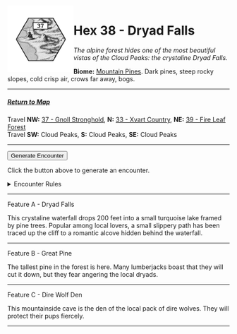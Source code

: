 
<img align="left" width=150px src="/images/Hexes/hex37.png">
<h1>Hex 38 - Dryad Falls</h1>

*The alpine forest hides one of the most beautiful vistas of the Cloud Peaks: the crystaline Dryad Falls.*

**Biome:** <u>Mountain Pines</u>. Dark pines, steep rocky slopes, cold crisp air, crows far away, bogs.

---

##### [Return to Map](https://saltygoo.github.io/2024/12/31/BGHex/)
Travel **NW:** [37 - Gnoll Stronghold](/pages/BaldurHex/37-Gnoll), **N:** [33 - Xvart Country](/pages/BaldurHex/38-Xvart), **NE:** [39 - Fire Leaf Forest](/pages/BaldurHex/39-Fireleaf)<br>
Travel **SW:** Cloud Peaks, **S:** Cloud Peaks, **SE:** Cloud Peaks

 ---
 
<button id="generateText" >Generate Encounter</button> <br>

<span class="grey" id="result" style="height: 75px;"> Click the button above to generate an encounter. </span>

<details markdown="1">
<summary>Encounter Rules</summary>
Generate an encounter the first time the party goes to one of this hex's features and every 12 hours. Encounters can happen on the way to the location or at the destination. If an encounter would happen while the party rests, good survival skills while setting up camp make the encounter happen after the full rest is completed. Search the [Baldur's Gate Wiki](https://baldursgate.fandom.com/wiki/Baldur%27s_Gate_Wiki) for informations on named NPC. Do not hesitate to replace any named NPC by one the players have already met from time to time! It makes for a better story.
</details>

 ---

<span class="blacktitle"> Feature A - Dryad Falls</span>

This crystaline waterfall drops 200 feet into a small turquoise lake framed by pine trees. Popular among local lovers, a small slippery path has been traced up the cliff to a romantic alcove hidden behind the waterfall.

---

<span class="blacktitle"> Feature B - Great Pine</span>

The tallest pine in the forest is here. Many lumberjacks boast that they will cut it down, but they fear angering the local dryads.

---

<span class="blacktitle"> Feature C - Dire Wolf Den</span>

This mountainside cave is the den of the local pack of dire wolves. They will protect their pups fiercely.

---

<script>
    const climate1 = "Mountain";
    const climate2 = "Evergreen";
</script>
<script src="/scripts/BGencounter.js"></script>
